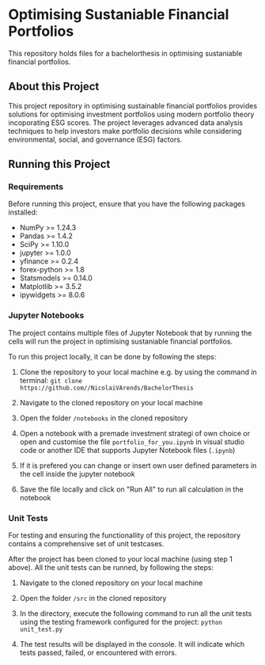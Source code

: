 # Optimising Sustaniable Financial Portfolios

This repository holds files for a bachelorthesis in optimising sustaniable financial portfolios.

## About this Project

This project repository in optimising sustainable financial portfolios provides solutions for optimising investment portfolios using modern portfolio theory incoporating ESG scores. The project leverages advanced data analysis techniques to help investors make portfolio decisions while considering environmental, social, and governance (ESG) factors.

## Running this Project

### Requirements

Before running this project, ensure that you have the following packages installed:

* NumPy >= 1.24.3
* Pandas >= 1.4.2
* SciPy >= 1.10.0
* jupyter >= 1.0.0
* yfinance >= 0.2.4
* forex-python >= 1.8
* Statsmodels >= 0.14.0 
* Matplotlib >= 3.5.2
* ipywidgets >= 8.0.6


### Jupyter Notebooks

The project contains multiple files of Jupyter Notebook that by running the cells will run the project in optimising sustaniable financial portfolios.

To run this project locally, it can be done by following the steps:

1. Clone the repository to your local machine e.g. by using the command in terminal: `git clone https://github.com//NicolaiVArends/BachelorThesis`

2. Navigate to the cloned repository on your local machine

3. Open the folder `/notebooks` in the cloned repository

4. Open a notebook with a premade investment strategi of own choice or open and customise the file `portfolio_for_you.ipynb` in visual studio code or another IDE that supports Jupyter Notebook files (`.ipynb`)

5. If it is prefered you can change or insert own user defined parameters in the cell inside the jupyter notebook

6. Save the file locally and click on "Run All" to run all calculation in the notebook


### Unit Tests

For testing and ensuring the functionallity of this project, the repository contains a comprehensive set of unit testcases. 

After the project has been cloned to your local machine (using step 1 above). All the unit tests can be runned, by following the steps:

1. Navigate to the cloned repository on your local machine

2. Open the folder `/src` in the cloned repository

3. In the directory, execute the following command to run all the unit tests using the testing framework configured for the project: `python unit_test.py`

4. The test results will be displayed in the console. It will indicate which tests passed, failed, or encountered with errors.



